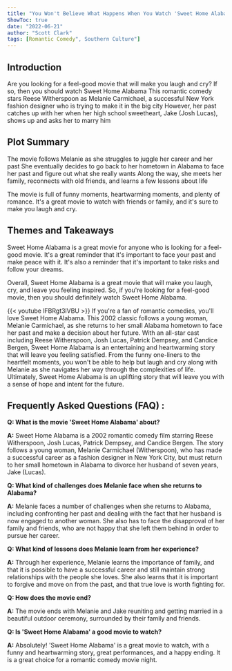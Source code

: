 ```yaml
---
title: "You Won't Believe What Happens When You Watch 'Sweet Home Alabama'!"
ShowToc: true 
date: "2022-06-21"
author: "Scott Clark" 
tags: [Romantic Comedy", Southern Culture"]
---
```

## Introduction 
Are you looking for a feel-good movie that will make you laugh and cry? If so, then you should watch Sweet Home Alabama This romantic comedy stars Reese Witherspoon as Melanie Carmichael, a successful New York fashion designer who is trying to make it in the big city However, her past catches up with her when her high school sweetheart, Jake (Josh Lucas), shows up and asks her to marry him 

## Plot Summary
The movie follows Melanie as she struggles to juggle her career and her past She eventually decides to go back to her hometown in Alabama to face her past and figure out what she really wants Along the way, she meets her family, reconnects with old friends, and learns a few lessons about life 

The movie is full of funny moments, heartwarming moments, and plenty of romance. It's a great movie to watch with friends or family, and it's sure to make you laugh and cry. 

## Themes and Takeaways
Sweet Home Alabama is a great movie for anyone who is looking for a feel-good movie. It's a great reminder that it's important to face your past and make peace with it. It's also a reminder that it's important to take risks and follow your dreams. 

Overall, Sweet Home Alabama is a great movie that will make you laugh, cry, and leave you feeling inspired. So, if you're looking for a feel-good movie, then you should definitely watch Sweet Home Alabama.

{{< youtube lFBRgt3lVBU >}} 
If you're a fan of romantic comedies, you'll love Sweet Home Alabama. This 2002 classic follows a young woman, Melanie Carmichael, as she returns to her small Alabama hometown to face her past and make a decision about her future. With an all-star cast including Reese Witherspoon, Josh Lucas, Patrick Dempsey, and Candice Bergen, Sweet Home Alabama is an entertaining and heartwarming story that will leave you feeling satisfied. From the funny one-liners to the heartfelt moments, you won't be able to help but laugh and cry along with Melanie as she navigates her way through the complexities of life. Ultimately, Sweet Home Alabama is an uplifting story that will leave you with a sense of hope and intent for the future.

## Frequently Asked Questions (FAQ) :
**Q: What is the movie 'Sweet Home Alabama' about?**

**A:** Sweet Home Alabama is a 2002 romantic comedy film starring Reese Witherspoon, Josh Lucas, Patrick Dempsey, and Candice Bergen. The story follows a young woman, Melanie Carmichael (Witherspoon), who has made a successful career as a fashion designer in New York City, but must return to her small hometown in Alabama to divorce her husband of seven years, Jake (Lucas). 

**Q: What kind of challenges does Melanie face when she returns to Alabama?**

**A:** Melanie faces a number of challenges when she returns to Alabama, including confronting her past and dealing with the fact that her husband is now engaged to another woman. She also has to face the disapproval of her family and friends, who are not happy that she left them behind in order to pursue her career. 

**Q: What kind of lessons does Melanie learn from her experience?**

**A:** Through her experience, Melanie learns the importance of family, and that it is possible to have a successful career and still maintain strong relationships with the people she loves. She also learns that it is important to forgive and move on from the past, and that true love is worth fighting for. 

**Q: How does the movie end?**

**A:** The movie ends with Melanie and Jake reuniting and getting married in a beautiful outdoor ceremony, surrounded by their family and friends. 

**Q: Is 'Sweet Home Alabama' a good movie to watch?**

**A:** Absolutely! 'Sweet Home Alabama' is a great movie to watch, with a funny and heartwarming story, great performances, and a happy ending. It is a great choice for a romantic comedy movie night.



